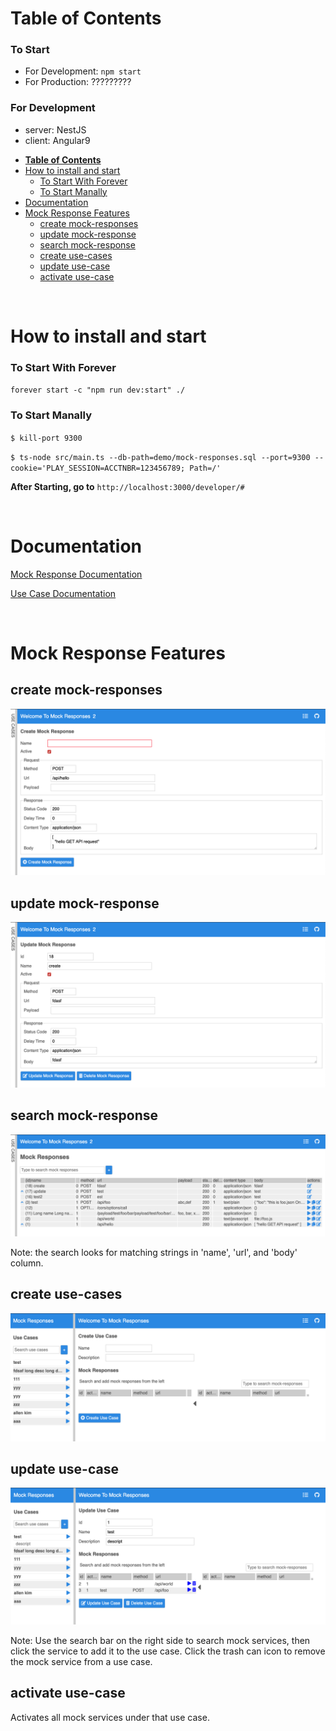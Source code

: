 # **Table of Contents**

### To Start
  * For Development: `npm start`
  * For Production: ?????????

### For Development
  * server: NestJS
  * client: Angular9
  

- [**Table of Contents**](#table-of-contents)
- [How to install and start](#how-to-install-and-start)
    - [To Start With Forever](#to-start-with-forever)
    - [To Start Manally](#to-start-manally)
- [Documentation](#documentation)
- [Mock Response Features](#mock-response-features)
  - [create mock-responses](#create-mock-responses)
  - [update mock-response](#update-mock-response)
  - [search mock-response](#search-mock-response)
  - [create use-cases](#create-use-cases)
  - [update use-case](#update-use-case)
  - [activate use-case](#activate-use-case)

<br> 

# How to install and start

### To Start With Forever

`forever start -c "npm run dev:start" ./`

### To Start Manally

`$ kill-port 9300`

`$ ts-node src/main.ts --db-path=demo/mock-responses.sql --port=9300 --cookie='PLAY_SESSION=ACCTNBR=123456789; Path=/'`

**After Starting, go to** `http://localhost:3000/developer/#`

<br>

# Documentation

[Mock Response Documentation]("./../documentation/api/mock-responses.md)

[Use Case Documentation]("./../documentation/api/use-cases.md)

<br>

# Mock Response Features

## create mock-responses

<img src="./documentation/images/new-page.png">

## update mock-response

<img src="./documentation/images/edit-page.png">

## search mock-response

<img src="./documentation/images/home-page.png">

Note: the search looks for matching strings in 'name', 'url', and 'body' column.

## create use-cases

<img src="./documentation/images/use-case-create-page.png">


## update use-case

<img src="./documentation/images/use-case-edit-page.png">

Note: Use the search bar on the right side to search mock services, then click the service to add it to the use case. Click the trash can icon to remove the mock service from a use case.

## activate use-case

Activates all mock services under that use case.
